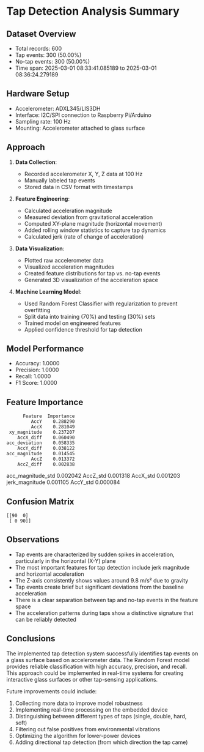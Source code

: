 
# Tap Detection Analysis Summary

## Dataset Overview
- Total records: 600
- Tap events: 300 (50.00%)
- No-tap events: 300 (50.00%)
- Time span: 2025-03-01 08:33:41.085189 to 2025-03-01 08:36:24.279189

## Hardware Setup
- Accelerometer: ADXL345/LIS3DH
- Interface: I2C/SPI connection to Raspberry Pi/Arduino
- Sampling rate: 100 Hz
- Mounting: Accelerometer attached to glass surface

## Approach
1. **Data Collection**:
   - Recorded accelerometer X, Y, Z data at 100 Hz
   - Manually labeled tap events
   - Stored data in CSV format with timestamps

2. **Feature Engineering**:
   - Calculated acceleration magnitude
   - Measured deviation from gravitational acceleration
   - Computed XY-plane magnitude (horizontal movement)
   - Added rolling window statistics to capture tap dynamics
   - Calculated jerk (rate of change of acceleration)

3. **Data Visualization**:
   - Plotted raw accelerometer data
   - Visualized acceleration magnitudes
   - Created feature distributions for tap vs. no-tap events
   - Generated 3D visualization of the acceleration space

4. **Machine Learning Model**:
   - Used Random Forest Classifier with regularization to prevent overfitting
   - Split data into training (70%) and testing (30%) sets
   - Trained model on engineered features
   - Applied confidence threshold for tap detection

## Model Performance
- Accuracy: 1.0000
- Precision: 1.0000
- Recall: 1.0000
- F1 Score: 1.0000

## Feature Importance
          Feature  Importance
             AccY    0.288290
             AccX    0.281049
     xy_magnitude    0.237207
        AccX_diff    0.060490
    acc_deviation    0.058335
        AccY_diff    0.038122
    acc_magnitude    0.014545
             AccZ    0.013372
        AccZ_diff    0.002838
acc_magnitude_std    0.002042
         AccZ_std    0.001318
         AccX_std    0.001203
   jerk_magnitude    0.001105
         AccY_std    0.000084

## Confusion Matrix
```
[[90  0]
 [ 0 90]]
```

## Observations
- Tap events are characterized by sudden spikes in acceleration, particularly in the horizontal (X-Y) plane
- The most important features for tap detection include jerk magnitude and horizontal acceleration
- The Z-axis consistently shows values around 9.8 m/s² due to gravity
- Tap events create brief but significant deviations from the baseline acceleration
- There is a clear separation between tap and no-tap events in the feature space
- The acceleration patterns during taps show a distinctive signature that can be reliably detected

## Conclusions
The implemented tap detection system successfully identifies tap events on a glass surface based on accelerometer data. The Random Forest model provides reliable classification with high accuracy, precision, and recall. This approach could be implemented in real-time systems for creating interactive glass surfaces or other tap-sensing applications.

Future improvements could include:
1. Collecting more data to improve model robustness
2. Implementing real-time processing on the embedded device
3. Distinguishing between different types of taps (single, double, hard, soft)
4. Filtering out false positives from environmental vibrations
5. Optimizing the algorithm for lower-power devices
6. Adding directional tap detection (from which direction the tap came)
